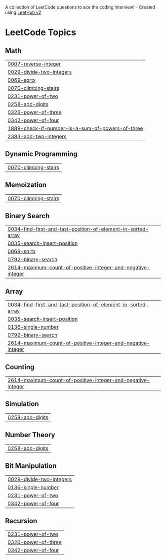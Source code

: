 A collection of LeetCode questions to ace the coding interview! - Created using [LeetHub v2](https://github.com/arunbhardwaj/LeetHub-2.0)
<!---LeetCode Topics Start-->
# LeetCode Topics
## Math
|  |
| ------- |
| [0007-reverse-integer](https://github.com/AaravKashyap12/LeetCode/tree/master/0007-reverse-integer) |
| [0029-divide-two-integers](https://github.com/AaravKashyap12/LeetCode/tree/master/0029-divide-two-integers) |
| [0069-sqrtx](https://github.com/AaravKashyap12/LeetCode/tree/master/0069-sqrtx) |
| [0070-climbing-stairs](https://github.com/AaravKashyap12/LeetCode/tree/master/0070-climbing-stairs) |
| [0231-power-of-two](https://github.com/AaravKashyap12/LeetCode/tree/master/0231-power-of-two) |
| [0258-add-digits](https://github.com/AaravKashyap12/LeetCode/tree/master/0258-add-digits) |
| [0326-power-of-three](https://github.com/AaravKashyap12/LeetCode/tree/master/0326-power-of-three) |
| [0342-power-of-four](https://github.com/AaravKashyap12/LeetCode/tree/master/0342-power-of-four) |
| [1889-check-if-number-is-a-sum-of-powers-of-three](https://github.com/AaravKashyap12/LeetCode/tree/master/1889-check-if-number-is-a-sum-of-powers-of-three) |
| [2383-add-two-integers](https://github.com/AaravKashyap12/LeetCode/tree/master/2383-add-two-integers) |
## Dynamic Programming
|  |
| ------- |
| [0070-climbing-stairs](https://github.com/AaravKashyap12/LeetCode/tree/master/0070-climbing-stairs) |
## Memoization
|  |
| ------- |
| [0070-climbing-stairs](https://github.com/AaravKashyap12/LeetCode/tree/master/0070-climbing-stairs) |
## Binary Search
|  |
| ------- |
| [0034-find-first-and-last-position-of-element-in-sorted-array](https://github.com/AaravKashyap12/LeetCode/tree/master/0034-find-first-and-last-position-of-element-in-sorted-array) |
| [0035-search-insert-position](https://github.com/AaravKashyap12/LeetCode/tree/master/0035-search-insert-position) |
| [0069-sqrtx](https://github.com/AaravKashyap12/LeetCode/tree/master/0069-sqrtx) |
| [0792-binary-search](https://github.com/AaravKashyap12/LeetCode/tree/master/0792-binary-search) |
| [2614-maximum-count-of-positive-integer-and-negative-integer](https://github.com/AaravKashyap12/LeetCode/tree/master/2614-maximum-count-of-positive-integer-and-negative-integer) |
## Array
|  |
| ------- |
| [0034-find-first-and-last-position-of-element-in-sorted-array](https://github.com/AaravKashyap12/LeetCode/tree/master/0034-find-first-and-last-position-of-element-in-sorted-array) |
| [0035-search-insert-position](https://github.com/AaravKashyap12/LeetCode/tree/master/0035-search-insert-position) |
| [0136-single-number](https://github.com/AaravKashyap12/LeetCode/tree/master/0136-single-number) |
| [0792-binary-search](https://github.com/AaravKashyap12/LeetCode/tree/master/0792-binary-search) |
| [2614-maximum-count-of-positive-integer-and-negative-integer](https://github.com/AaravKashyap12/LeetCode/tree/master/2614-maximum-count-of-positive-integer-and-negative-integer) |
## Counting
|  |
| ------- |
| [2614-maximum-count-of-positive-integer-and-negative-integer](https://github.com/AaravKashyap12/LeetCode/tree/master/2614-maximum-count-of-positive-integer-and-negative-integer) |
## Simulation
|  |
| ------- |
| [0258-add-digits](https://github.com/AaravKashyap12/LeetCode/tree/master/0258-add-digits) |
## Number Theory
|  |
| ------- |
| [0258-add-digits](https://github.com/AaravKashyap12/LeetCode/tree/master/0258-add-digits) |
## Bit Manipulation
|  |
| ------- |
| [0029-divide-two-integers](https://github.com/AaravKashyap12/LeetCode/tree/master/0029-divide-two-integers) |
| [0136-single-number](https://github.com/AaravKashyap12/LeetCode/tree/master/0136-single-number) |
| [0231-power-of-two](https://github.com/AaravKashyap12/LeetCode/tree/master/0231-power-of-two) |
| [0342-power-of-four](https://github.com/AaravKashyap12/LeetCode/tree/master/0342-power-of-four) |
## Recursion
|  |
| ------- |
| [0231-power-of-two](https://github.com/AaravKashyap12/LeetCode/tree/master/0231-power-of-two) |
| [0326-power-of-three](https://github.com/AaravKashyap12/LeetCode/tree/master/0326-power-of-three) |
| [0342-power-of-four](https://github.com/AaravKashyap12/LeetCode/tree/master/0342-power-of-four) |
<!---LeetCode Topics End-->